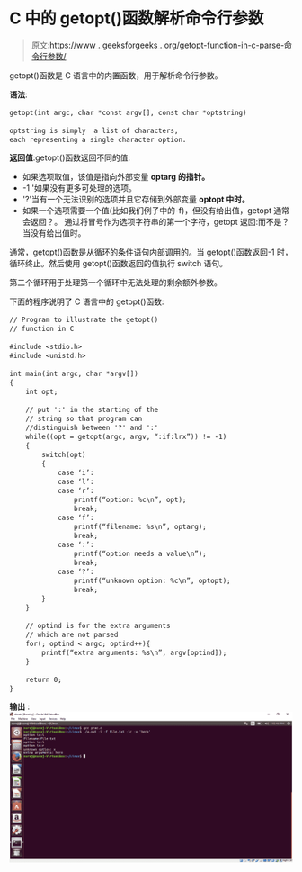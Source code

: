 # C 中的 getopt()函数解析命令行参数

> 原文:[https://www . geeksforgeeks . org/getopt-function-in-c-parse-命令行参数/](https://www.geeksforgeeks.org/getopt-function-in-c-to-parse-command-line-arguments/)

getopt()函数是 C 语言中的内置函数，用于解析命令行参数。

**语法**:

```
getopt(int argc, char *const argv[], const char *optstring)

optstring is simply  a list of characters, 
each representing a single character option.

```

**返回值**:getopt()函数返回不同的值:

*   如果选项取值，该值是指向外部变量 **optarg 的指针。**
*   -1 '如果没有更多可处理的选项。
*   '?'当有一个无法识别的选项并且它存储到外部变量 **optopt 中时。**
*   如果一个选项需要一个值(比如我们例子中的-f)，但没有给出值，getopt 通常会返回？。
    通过将冒号作为选项字符串的第一个字符，getopt 返回:而不是？当没有给出值时。

通常，getopt()函数是从循环的条件语句内部调用的。当 getopt()函数返回-1 时，循环终止。然后使用 getopt()函数返回的值执行 switch 语句。

第二个循环用于处理第一个循环中无法处理的剩余额外参数。

下面的程序说明了 C 语言中的 getopt()函数:

```
// Program to illustrate the getopt()
// function in C

#include <stdio.h> 
#include <unistd.h> 

int main(int argc, char *argv[]) 
{
    int opt;

    // put ':' in the starting of the
    // string so that program can 
    //distinguish between '?' and ':' 
    while((opt = getopt(argc, argv, “:if:lrx”)) != -1) 
    { 
        switch(opt) 
        { 
            case ‘i’: 
            case ‘l’: 
            case ‘r’: 
                printf(“option: %c\n”, opt); 
                break; 
            case ‘f’: 
                printf(“filename: %s\n”, optarg); 
                break; 
            case ‘:’: 
                printf(“option needs a value\n”); 
                break; 
            case ‘?’: 
                printf(“unknown option: %c\n”, optopt);
                break; 
        } 
    } 

    // optind is for the extra arguments
    // which are not parsed
    for(; optind < argc; optind++){     
        printf(“extra arguments: %s\n”, argv[optind]); 
    }

    return 0;
}
```

**输出** :
![](img/a1a075e0020706aec87f4e32b4fe1775.png)